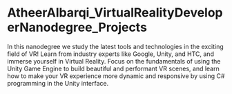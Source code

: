# AtheerAlbarqi_VirtualRealityDeveloperNanodegree_Projects
In this nanodegree we study the latest tools and technologies in the exciting field of VR! Learn from industry experts like Google, Unity, and HTC, and immerse yourself in Virtual Reality. Focus on the fundamentals of using the Unity Game Engine to build beautiful and performant VR scenes, and learn how to make your VR experience more dynamic and responsive by using C# programming in the Unity interface.
